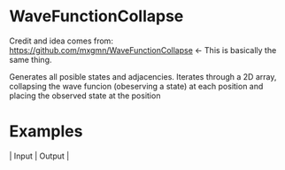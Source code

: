 # WaveFunctionCollapse
Credit and idea comes from: https://github.com/mxgmn/WaveFunctionCollapse <- This is basically the same thing.

Generates all posible states and adjacencies. Iterates through a 2D array, collapsing the wave funcion (obeserving a state) at each position and placing the observed state at the position

# Examples

| Input        | Output
|            
